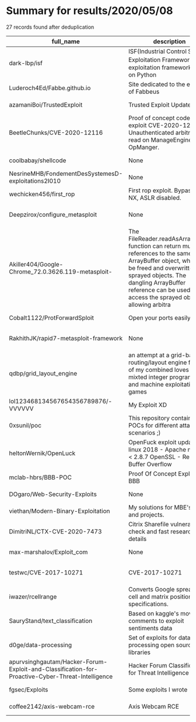 
# Summary for results/2020/05/08
    
27 records found after deduplication

| full_name | description | html_url | matched_list | matched_count | pushed_at | size | stargazers_count | language | forks_count | vul_ids |
|--------------------------------------------------------------------------------------------------|------------------------------------------------------------------------------------------------------------------------------------------------------------------------------------------------------------------------------------------------------------------|---------------------------------------------------------------------------------------------------------------------|------------------------------------------------------------------------------------------|-----------------|---------------------------|--------|--------------------|------------------|---------------|--------------------|
| dark-lbp/isf | ISF(Industrial Control System Exploitation Framework)，a exploitation framework based on Python | https://github.com/dark-lbp/isf | ['exploit'] | 1 | 2020-05-08 03:24:09+00:00 | 261 | 751 | Python | 240 | [] |
| Luderoch4Ed/Fabbe.github.io | Site dedicated to the exploits of Fabbeus | https://github.com/Luderoch4Ed/Fabbe.github.io | ['exploit'] | 1 | 2020-05-08 00:58:55+00:00 | 10050 | 0 | HTML | 0 | [] |
| azamaniBoi/TrustedExploit | Trusted Exploit Updated | https://github.com/azamaniBoi/TrustedExploit | ['exploit'] | 1 | 2020-05-08 19:17:01+00:00 | 3 | 0 | | 0 | [] |
| BeetleChunks/CVE-2020-12116 | Proof of concept code to exploit CVE-2020-12116: Unauthenticated arbitrary file read on ManageEngine OpManger. | https://github.com/BeetleChunks/CVE-2020-12116 | ['cve-2', 'exploit'] | 2 | 2020-05-08 17:10:48+00:00 | 13 | 27 | Python | 15 | ['CVE-2020-12116'] |
| coolbabay/shellcode | None | https://github.com/coolbabay/shellcode | ['shellcode'] | 1 | 2020-05-08 13:45:40+00:00 | 4 | 0 | nan | 0 | [] |
| NesrineMHB/FondementDesSystemesD-exploitations2I010 | None | https://github.com/NesrineMHB/FondementDesSystemesD-exploitations2I010 | ['exploit'] | 1 | 2020-05-08 13:11:27+00:00 | 0 | 0 | | 0 | [] |
| wechicken456/first_rop | First rop exploit. Bypassing NX, ASLR disabled. | https://github.com/wechicken456/first_rop | ['exploit'] | 1 | 2020-05-08 08:37:29+00:00 | 918 | 0 | Python | 0 | [] |
| Deepzirox/configure_metasploit | None | https://github.com/Deepzirox/configure_metasploit | ['metasploit module OR payload'] | 1 | 2020-05-08 07:33:22+00:00 | 1 | 0 | Shell | 0 | [] |
| Akiller404/Google-Chrome_72.0.3626.119-metasploit- | The FileReader.readAsArrayBuffer function can return multiple references to the same ArrayBuffer object, which can be freed and overwritten with sprayed objects. The dangling ArrayBuffer reference can be used to access the sprayed objects, allowing arbitra | https://github.com/Akiller404/Google-Chrome_72.0.3626.119-metasploit- | ['metasploit module OR metasploit payload', 'metasploit module OR payload', 'shellcode'] | 3 | 2020-05-08 07:00:42+00:00 | 3 | 0 | nan | 0 | [] |
| Cobalt1122/ProtForwardSploit | Open your ports easily | https://github.com/Cobalt1122/ProtForwardSploit | ['sploit'] | 1 | 2020-05-08 05:11:21+00:00 | 0 | 0 | nan | 0 | [] |
| RakhithJK/rapid7-metasploit-framework | None | https://github.com/RakhithJK/rapid7-metasploit-framework | ['metasploit module OR payload'] | 1 | 2020-05-08 07:41:56+00:00 | 302411 | 0 | Ruby | 0 | [] |
| qdbp/grid_layout_engine | an attempt at a grid-based routing/layout engine foged of my combined loves of mixted integer programming and machine exploitation of games | https://github.com/qdbp/grid_layout_engine | ['exploit'] | 1 | 2020-05-08 03:38:33+00:00 | 1 | 0 | Python | 0 | [] |
| lol123468134567654356789876/-VVVVVV | My Exploit XD | https://github.com/lol123468134567654356789876/-VVVVVV | ['exploit'] | 1 | 2020-05-08 14:25:13+00:00 | 44869 | 0 | | 0 | [] |
| 0xsunil/poc | This repository contains the POCs for different attack scenarios ;) | https://github.com/0xsunil/poc | ['attack poc'] | 1 | 2020-05-08 01:35:57+00:00 | 10 | 0 | HTML | 0 | [] |
| heltonWernik/OpenLuck | OpenFuck exploit updated to linux 2018 - Apache mod_ssl < 2.8.7 OpenSSL - Remote Buffer Overflow | https://github.com/heltonWernik/OpenLuck | ['exploit'] | 1 | 2020-05-08 15:51:28+00:00 | 24 | 84 | C | 44 | [] |
| mclab-hbrs/BBB-POC | Proof Of Concept Exploits For BBB | https://github.com/mclab-hbrs/BBB-POC | ['exploit'] | 1 | 2020-05-08 22:38:31+00:00 | 189 | 0 | Shell | 1 | [] |
| DOgaro/Web-Security-Exploits | None | https://github.com/DOgaro/Web-Security-Exploits | ['exploit'] | 1 | 2020-05-08 07:12:44+00:00 | 4 | 1 | Python | 0 | [] |
| viethan/Modern-Binary-Exploitation | My solutions for MBE's labs and projects. | https://github.com/viethan/Modern-Binary-Exploitation | ['exploit'] | 1 | 2020-05-08 18:39:30+00:00 | 1325 | 0 | Python | 0 | [] |
| DimitriNL/CTX-CVE-2020-7473 | Citrix Sharefile vulnerability check and fast research details | https://github.com/DimitriNL/CTX-CVE-2020-7473 | ['cve-2'] | 1 | 2020-05-08 07:39:06+00:00 | 158 | 5 | ASP | 5 | ['CVE-2020-7473'] |
| max-marshalov/Exploit_com | None | https://github.com/max-marshalov/Exploit_com | ['exploit'] | 1 | 2020-05-08 13:41:31+00:00 | 148 | 0 | Python | 0 | [] |
| testwc/CVE-2017-10271 | CVE-2017-10271 | https://github.com/testwc/CVE-2017-10271 | ['cve-2'] | 1 | 2020-05-08 06:52:48+00:00 | 10 | 0 | Python | 0 | ['CVE-2017-10271'] |
| iwazer/rcellrange | Converts Google spreadsheet cell and matrix position specifications. | https://github.com/iwazer/rcellrange | ['rce'] | 1 | 2020-05-08 02:12:43+00:00 | 6 | 0 | Ruby | 0 | [] |
| SauryStand/text_classification | Based on kaggle's movie comments to exploit sentiments data | https://github.com/SauryStand/text_classification | ['exploit'] | 1 | 2020-05-08 23:25:54+00:00 | 12999 | 1 | Jupyter Notebook | 1 | [] |
| d0ge/data-processing | Set of exploits for data processing open source libraries | https://github.com/d0ge/data-processing | ['exploit'] | 1 | 2020-05-08 11:03:40+00:00 | 42 | 4 | | 4 | [] |
| apurvsinghgautam/Hacker-Forum-Exploit-and-Classification-for-Proactive-Cyber-Threat-Intelligence | Hacker Forum Classification for Threat Intelligence | https://github.com/apurvsinghgautam/Hacker-Forum-Exploit-and-Classification-for-Proactive-Cyber-Threat-Intelligence | ['exploit'] | 1 | 2020-05-08 23:01:05+00:00 | 10137 | 4 | Jupyter Notebook | 0 | [] |
| fgsec/Exploits | Some exploits I wrote | https://github.com/fgsec/Exploits | ['exploit'] | 1 | 2020-05-08 15:17:52+00:00 | 11 | 3 | HTML | 0 | [] |
| coffee2142/axis-webcam-rce | Axis Webcam RCE | https://github.com/coffee2142/axis-webcam-rce | ['rce'] | 1 | 2020-05-08 23:21:10+00:00 | 0 | 0 | Python | 0 | [] |
